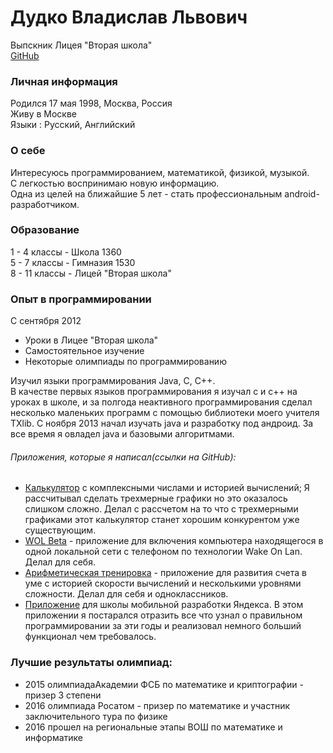 # Дудко Владислав Львович
Выпскник Лицея "Вторая школа"  
[GitHub](https://github.com/VisborN)

### Личная информация
Родился 17 мая 1998, Москва, Россия  
Живу в Москве  
Языки        :  Русский, Английский 

### О себе
Интересуюсь программированием, математикой, физикой, музыкой.  
С легкостью воспринимаю новую информацию.  
Одна из целей на ближайшие 5 лет - стать профессиональным android-разработчиком.

 
### Образование
1 - 4 классы - Школа 1360  
5 - 7 классы - Гимназия 1530  
8 - 11 классы - Лицей "Вторая школа"  

### Опыт в программировании
С сентября 2012    
* Уроки в Лицее "Вторая школа"  
* Самостоятельное изучение  
* Некоторые олимпиады по программированию   

Изучил языки программирования Java, C, C++.  
В качестве первых языков программирования я изучал с и с++ на уроках в школе, и за полгода неактивного программирования сделал несколько маленьких программ с помощью библиотеки моего учителя TXlib.
 С ноября 2013 начал изучать java и разработку под андроид.
 За все время я овладел java и базовыми алгоритмами.
 
###### Приложения, которые я написал(ссылки на GitHub): 
*  [Калькулятор](https://github.com/VisborN/Calculator3D) 
с комплексными числами и историей вычислений; Я рассчитывал сделать трехмерные графики но это оказалось слишком сложно. Делал с рассчетом 
на то что с трехмерными графиками этот калькулятор 
станет хорошим конкурентом уже существующим.
* [WOL Beta](https://github.com/VisborN/WOLbeta) - 
приложение для включения компьютера находящегося в одной 
локальной сети с телефоном по технологии Wake On Lan. Делал для себя.
* [Арифметическая тренировка](https://github.com/VisborN/ArithmeticalTraining) - 
приложение для развития счета в уме с историей скорости вычислений и 
несколькими уровнями сложности. Делал для себя и одноклассников.
* [Приложение](https://github.com/VisborN/YMDSStars) 
для школы мобильной разработки Яндекса. 
В этом приложении я постарался отразить все что узнал 
о правильном программировании за эти годы и реализовал немного больший функционал чем требовалось.

### Лучшие результаты олимпиад:
* 2015 олимпиадаАкадемии ФСБ по математике и криптографии - призер 3 степени
* 2016 олимпиада Росатом - призер по математике и участник заключительного тура по физике
* 2016 прошел на региональные этапы ВОШ по математике и информатике




